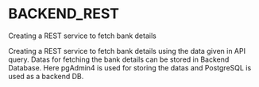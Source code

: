 # BACKEND_REST
Creating a REST service to fetch bank details

Creating a REST service to fetch bank details using the data given in API query. Datas for fetching the bank details can be stored in Backend Database. Here pgAdmin4 is used for storing the datas and PostgreSQL is used as a backend DB.
